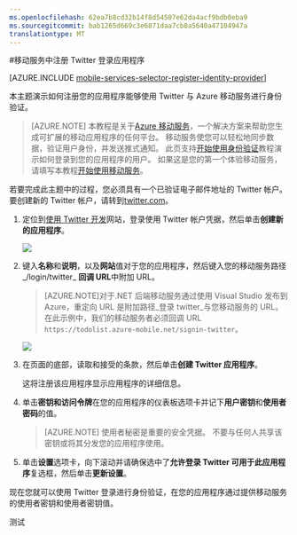 ```yaml
---
ms.openlocfilehash: 62ea7b8cd32b14f8d54507e62da4acf9bdb0eba9
ms.sourcegitcommit: bab1265d669c3e6871daa7cb8a5640a47104947a
translationtype: MT
---
```

<properties 
    pageTitle="注册 Twitter 身份验证 |Microsoft Azure" 
    description="了解如何使用 Twitter 身份验证与 Azure 移动服务应用程序。" 
    services="mobile-services" 
    documentationCenter="" 
    authors="ggailey777" 
    manager="dwrede" 
    editor=""/>

<tags 
    ms.service="mobile-services" 
    ms.workload="mobile" 
    ms.tgt_pltfrm="na" 
    ms.devlang="multiple" 
    ms.topic="article" 
    ms.date="08/08/2015" 
    ms.author="glenga"/>

#移动服务中注册 Twitter 登录应用程序

[AZURE.INCLUDE [mobile-services-selector-register-identity-provider](../../includes/mobile-services-selector-register-identity-provider.md)]

本主题演示如何注册您的应用程序能够使用 Twitter 与 Azure 移动服务进行身份验证。

>[AZURE.NOTE] 本教程是关于[Azure 移动服务](http://azure.microsoft.com/services/mobile-services/)，一个解决方案来帮助您生成可扩展的移动应用程序的任何平台。 移动服务使您可以轻松地同步数据，验证用户身份，并发送推式通知。 此页支持<a href="http://azure.microsoft.com/documentation/articles/mobile-services-ios-get-started-users/">开始使用身份验证</a>教程演示如何登录到您的应用程序的用户。 如果这是您的第一个体验移动服务，请填写本教程<a href="http://azure.microsoft.com/documentation/articles/mobile-services-ios-get-started/">开始使用移动服务</a>。

若要完成此主题中的过程，您必须具有一个已验证电子邮件地址的 Twitter 帐户。 要创建新的 Twitter 帐户，请转到<a href="http://go.microsoft.com/fwlink/p/?LinkID=268287" target="_blank">twitter.com</a>。

1. 定位到<a href="http://go.microsoft.com/fwlink/p/?LinkId=268300" target="_blank">使用 Twitter 开发</a>网站，登录使用 Twitter 帐户凭据，然后单击**创建新的应用程序**。

    ![][1]

2. 键入**名称**和**说明**，以及**网站**值对于您的应用程序，然后键入您的移动服务路径_/login/twitter_ **回调 URL**中附加 URL。

    >[AZURE.NOTE]对于.NET 后端移动服务通过使用 Visual Studio 发布到 Azure，重定向 URL 是附加路径_登录 twitter_与您移动服务的 URL。 在此示例中，我们的移动服务者必须回调 URL ```https://todolist.azure-mobile.net/signin-twitter```。

    ![][2]

3.  在页面的底部，读取和接受的条款，然后单击**创建 Twitter 应用程序**。 

    这将注册该应用程序显示应用程序的详细信息。

6. 单击**密钥和访问令牌**在您的应用程序的仪表板选项卡并记下**用户密钥**和**使用者密码**的值。 

    > [AZURE.NOTE] 使用者秘密是重要的安全凭据。 不要与任何人共享该密钥或将其分发您的应用程序使用。

7. 单击**设置**选项卡，向下滚动并请确保选中了**允许登录 Twitter 可用于此应用程序**复选框，然后单击**更新设置**。

现在您就可以使用 Twitter 登录进行身份验证，在您的应用程序通过提供移动服务的使用者密钥和使用者密钥值。

<!-- Anchors. -->

<!-- Images. -->
[1]: ./media/mobile-services-how-to-register-twitter-authentication/mobile-services-twitter-developers.png
[2]: ./media/mobile-services-how-to-register-twitter-authentication/mobile-services-twitter-register-app1.png

<!-- URLs. -->

[Twitter 的开发人员]: http://go.microsoft.com/fwlink/p/?LinkId=268300
[开始使用身份验证]: /develop/mobile/tutorials/get-started-with-users-dotnet/

[Azure 的管理门户]: https://manage.windowsazure.com/
 
测试
